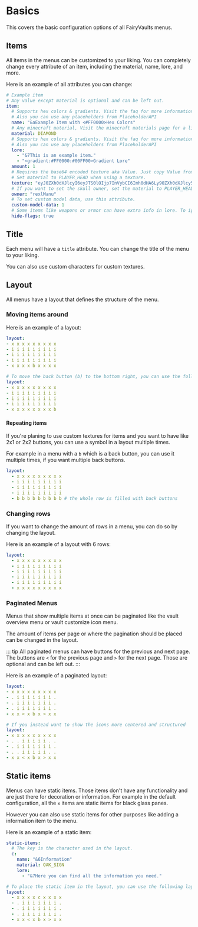 # Basics

This covers the basic configuration options of all FairyVaults menus.

## Items

All items in the menus can be customized to your liking. You can completely change every attribute of an item, including the material, name, lore, and more.

Here is an example of all attributes you can change:

```yaml
# Example item
# Any value except material is optional and can be left out.
item:
  # Supports hex colors & gradients. Visit the faq for more information about hex & gradients.
  # Also you can use any placeholders from PlaceholderAPI
  name: "&aExample Item with <#FF0000>Hex Colors"
  # Any minecraft material, Visit the minecraft materials page for a list of all materials.
  material: DIAMOND
  # Supports hex colors & gradients. Visit the faq for more information about hex & gradients.
  # Also you can use any placeholders from PlaceholderAPI
  lore:
    - "&7This is an example item."
    - "<gradient:#FF0000:#00FF00>Gradient Lore"
  amount: 1
  # Requires the base64 encoded texture aka Value. Just copy Value from https://minecraft-heads.com/ and use it here.
  # Set material to PLAYER_HEAD when using a texture.
  texture: "eyJ0ZXh0dXJlcyI6eyJTS0lOIjp7InVybCI6Imh0dHA6Ly90ZXh0dXJlcy5taW5lY3JhZnQubmV0L3RleHR1cmUvMWE0MmRjMDVjZDgzMzVmMTRjZTQ4YTY5MDM3YzFlNDM0ZDM1Zjg4NmY0YzRmYjk2MGZjYTY1NzIzNGFkNzVjYiJ9fX0="
  # If you want to set the skull owner, set the material to PLAYER_HEAD and use the skull owner.
  owner: "rexlManu"
  # To set custom model data, use this attribute.
  custom-model-data: 1
  # Some items like weapons or armor can have extra info in lore. To ignore that, set this to true.
  hide-flags: true
```

## Title

Each menu will have a `title` attribute. You can change the title of the menu to your liking.

You can also use custom characters for custom textures.

## Layout

All menus have a layout that defines the structure of the menu.

### Moving items around

Here is an example of a layout:

```yaml
layout:
- x x x x x x x x x
- i i i i i i i i i
- i i i i i i i i i
- i i i i i i i i i
- x x x x b x x x x

# To move the back button (b) to the bottom right, you can use the following layout:
layout:
- x x x x x x x x x
- i i i i i i i i i
- i i i i i i i i i
- i i i i i i i i i
- x x x x x x x x b
```

#### Repeating items

If you're planing to use custom textures for items and you want to have like 2x1 or 2x2 buttons, you can use a symbol in a layout multiple times.

For example in a menu with a `b` which is a back button, you can use it multiple times, if you want multiple back buttons.

```yaml
layout:
  - x x x x x x x x x
  - i i i i i i i i i
  - i i i i i i i i i
  - i i i i i i i i i
  - b b b b b b b b b # the whole row is filled with back buttons
```

### Changing rows

If you want to change the amount of rows in a menu, you can do so by changing the layout.

Here is an example of a layout with 6 rows:

```yaml
layout:
  - x x x x x x x x x
  - i i i i i i i i i
  - i i i i i i i i i
  - i i i i i i i i i
  - i i i i i i i i i
  - x x x x x x x x x
```

### Paginated Menus

Menus that show multiple items at once can be paginated like the vault overview menu or vault customize icon menu.

The amount of items per page or where the pagination should be placed can be changed in the layout.

::: tip
All paginated menus can have buttons for the previous and next page. The buttons are `<` for the previous page and `>` for the next page. Those are optional and can be left out.
:::

Here is an example of a paginated layout:

```yaml
layout:
- x x x x x x x x x
- . i i i i i i i .
- . i i i i i i i .
- . i i i i i i i .
- x x < x b x > x x

# If you instead want to show the icons more centered and structured
layout:
- x x x x x x x x x
- . . i i i i i . .
- . i i i i i i i .
- . . i i i i i . .
- x x < x b x > x x
```

## Static items

Menus can have static items. Those items don't have any functionality and are just there for decoration or information.
For example in the default configuration, all the `x` items are static items for black glass panes.

However you can also use static items for other purposes like adding a information item to the menu.

Here is an example of a static item:

```yaml
static-items:
  # The key is the character used in the layout.
  c:
    name: "&6Information"
    material: OAK_SIGN
    lore:
      - "&7Here you can find all the information you need."

# To place the static item in the layout, you can use the following layout:
layout:
  - x x x x c x x x x
  - . i i i i i i i .
  - . i i i i i i i .
  - . i i i i i i i .
  - x x < x b x > x x
```
